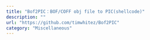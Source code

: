 ```yaml
---
title: "Bof2PIC：BOF/COFF obj file to PIC(shellcode)"
description: ""
url: "https://github.com/timwhitez/Bof2PIC"
category: "Miscellaneous"
---
```

